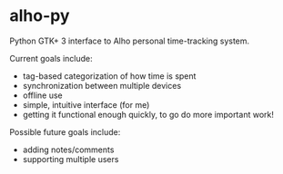 # alho-py
Python GTK+ 3 interface to Alho personal time-tracking system.

Current goals include:
 - tag-based categorization of how time is spent
 - synchronization between multiple devices
 - offline use
 - simple, intuitive interface (for me)
 - getting it functional enough quickly, to go do more important work!

Possible future goals include:
 - adding notes/comments
 - supporting multiple users
